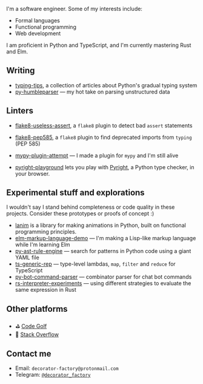 I'm a software engineer. Some of my interests include:
- Formal languages
- Functional programming
- Web development

I am proficient in Python and TypeScript, and I'm currently mastering Rust and Elm.

## Writing

- [typing-tips](https://decorator-factory.github.io/typing-tips/), a collection of articles about Python's gradual typing system
- [py-humbleparser](https://github.com/decorator-factory/py-humbleparser) &mdash; my hot take on parsing unstructured data

## Linters

- [flake8-useless-assert](https://github.com/decorator-factory/flake8-useless-assert), a `flake8` plugin to detect bad `assert` statements
- [flake8-pep585](https://github.com/decorator-factory/flake8-pep585), a `flake8` plugin to find deprecated imports from `typing` (PEP 585)
- [mypy-plugin-attempt](https://github.com/decorator-factory/mypy-plugin-attempt) &mdash; I made a plugin for `mypy` and I'm still alive

- [pyright-playground](https://github.com/decorator-factory/pyright-playground) lets you play with [Pyright](https://github.com/microsoft/pyright), a Python type checker, in your browser.

## Experimental stuff and explorations

I wouldn't say I stand behind completeness or code quality in these projects. Consider these prototypes or proofs of concept :)

- [lanim](https://github.com/decorator-factory/lanim) is a library for making animations in Python, built on functional programming principles.
- [elm-markup-language-demo](https://github.com/decorator-factory/elm-markup-language-demo) &mdash; I'm making a Lisp-like markup language while I'm learning Elm
- [py-ast-rule-engine](https://github.com/decorator-factory/py-ast-rule-engine) &mdash; search for patterns in Python code using a giant YAML file
- [ts-generic-rep](https://github.com/decorator-factory/ts-generic-rep) &mdash; type-level lambdas, `map`, `filter` and `reduce` for TypeScript
- [py-bot-command-parser](https://github.com/decorator-factory/py-bot-command-parser) &mdash; combinator parser for chat bot commands
- [rs-interpreter-experiments](https://github.com/decorator-factory/rs-interpreter-experiments) &mdash; using different strategies to evaluate the same expression in Rust

## Other platforms

- ⛳ [Code Golf](https://code.golf/golfers/decorator-factory)
- 🥞 [Stack Overflow](https://stackoverflow.com/users/10295729/decorator-factory)

## Contact me

- Email: `decorator-factory@protonmail.com`
- Telegram: [`@decorator_factory`](https://t.me/decorator_factory)
